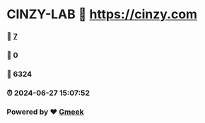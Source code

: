 # CINZY-LAB :link: https://cinzy.com 
### :page_facing_up: [7](https://cinzy.com/tag.html) 
### :speech_balloon: 0 
### :hibiscus: 6324 
### :alarm_clock: 2024-06-27 15:07:52 
### Powered by :heart: [Gmeek](https://github.com/Meekdai/Gmeek)
